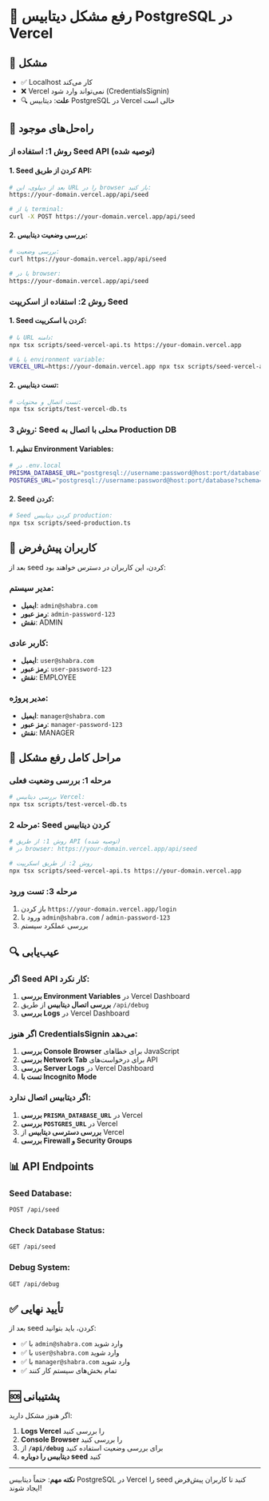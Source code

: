 # 🐘 رفع مشکل دیتابیس PostgreSQL در Vercel

## 🚨 مشکل
- ✅ Localhost کار می‌کند
- ❌ Vercel نمی‌تواند وارد شود (CredentialsSignin)
- 🔍 **علت**: دیتابیس PostgreSQL در Vercel خالی است

## 🔧 راه‌حل‌های موجود

### روش 1: استفاده از Seed API (توصیه شده)

#### 1. Seed کردن از طریق API:
```bash
# بعد از دیپلوی، این URL را در browser باز کنید:
https://your-domain.vercel.app/api/seed

# یا از terminal:
curl -X POST https://your-domain.vercel.app/api/seed
```

#### 2. بررسی وضعیت دیتابیس:
```bash
# بررسی وضعیت:
curl https://your-domain.vercel.app/api/seed

# یا در browser:
https://your-domain.vercel.app/api/seed
```

### روش 2: استفاده از اسکریپت Seed

#### 1. Seed کردن با اسکریپت:
```bash
# با URL دامنه:
npx tsx scripts/seed-vercel-api.ts https://your-domain.vercel.app

# یا با environment variable:
VERCEL_URL=https://your-domain.vercel.app npx tsx scripts/seed-vercel-api.ts
```

#### 2. تست دیتابیس:
```bash
# تست اتصال و محتویات:
npx tsx scripts/test-vercel-db.ts
```

### روش 3: Seed محلی با اتصال به Production DB

#### 1. تنظیم Environment Variables:
```bash
# در .env.local
PRISMA_DATABASE_URL="postgresql://username:password@host:port/database?schema=public"
POSTGRES_URL="postgresql://username:password@host:port/database?schema=public"
```

#### 2. Seed کردن:
```bash
# Seed کردن دیتابیس production:
npx tsx scripts/seed-production.ts
```

## 🔑 کاربران پیش‌فرض

بعد از seed کردن، این کاربران در دسترس خواهند بود:

### مدیر سیستم:
- **ایمیل**: `admin@shabra.com`
- **رمز عبور**: `admin-password-123`
- **نقش**: ADMIN

### کاربر عادی:
- **ایمیل**: `user@shabra.com`
- **رمز عبور**: `user-password-123`
- **نقش**: EMPLOYEE

### مدیر پروژه:
- **ایمیل**: `manager@shabra.com`
- **رمز عبور**: `manager-password-123`
- **نقش**: MANAGER

## 🚀 مراحل کامل رفع مشکل

### مرحله 1: بررسی وضعیت فعلی
```bash
# بررسی دیتابیس Vercel:
npx tsx scripts/test-vercel-db.ts
```

### مرحله 2: Seed کردن دیتابیس
```bash
# روش 1: از طریق API (توصیه شده)
# در browser: https://your-domain.vercel.app/api/seed

# روش 2: از طریق اسکریپت
npx tsx scripts/seed-vercel-api.ts https://your-domain.vercel.app
```

### مرحله 3: تست ورود
1. باز کردن `https://your-domain.vercel.app/login`
2. ورود با `admin@shabra.com` / `admin-password-123`
3. بررسی عملکرد سیستم

## 🔍 عیب‌یابی

### اگر Seed API کار نکرد:
1. **بررسی Environment Variables** در Vercel Dashboard
2. **بررسی اتصال دیتابیس** از طریق `/api/debug`
3. **بررسی Logs** در Vercel Dashboard

### اگر هنوز CredentialsSignin می‌دهد:
1. **بررسی Console Browser** برای خطاهای JavaScript
2. **بررسی Network Tab** برای درخواست‌های API
3. **بررسی Server Logs** در Vercel Dashboard
4. **تست با Incognito Mode**

### اگر دیتابیس اتصال ندارد:
1. **بررسی `PRISMA_DATABASE_URL`** در Vercel
2. **بررسی `POSTGRES_URL`** در Vercel
3. **بررسی دسترسی دیتابیس** از Vercel
4. **بررسی Firewall و Security Groups**

## 📊 API Endpoints

### Seed Database:
```bash
POST /api/seed
```

### Check Database Status:
```bash
GET /api/seed
```

### Debug System:
```bash
GET /api/debug
```

## ✅ تأیید نهایی

بعد از seed کردن، باید بتوانید:
- ✅ با `admin@shabra.com` وارد شوید
- ✅ با `user@shabra.com` وارد شوید
- ✅ با `manager@shabra.com` وارد شوید
- ✅ تمام بخش‌های سیستم کار کنند

## 🆘 پشتیبانی

اگر هنوز مشکل دارید:
1. **Logs Vercel** را بررسی کنید
2. **Console Browser** را بررسی کنید
3. از **`/api/debug`** برای بررسی وضعیت استفاده کنید
4. **دیتابیس را دوباره seed** کنید

---

**نکته مهم**: حتماً دیتابیس PostgreSQL در Vercel را seed کنید تا کاربران پیش‌فرض ایجاد شوند!
